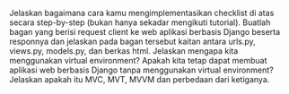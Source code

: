 Jelaskan bagaimana cara kamu mengimplementasikan checklist di atas secara step-by-step (bukan hanya sekadar mengikuti tutorial).
Buatlah bagan yang berisi request client ke web aplikasi berbasis Django beserta responnya dan jelaskan pada bagan tersebut kaitan antara urls.py, views.py, models.py, dan berkas html.
Jelaskan mengapa kita menggunakan virtual environment? Apakah kita tetap dapat membuat aplikasi web berbasis Django tanpa menggunakan virtual environment?
Jelaskan apakah itu MVC, MVT, MVVM dan perbedaan dari ketiganya.